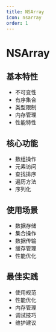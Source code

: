 ```yaml
---
title: NSArray
icon: nsarray
order: 1
---
```


# NSArray

## 基本特性
- 不可变性
- 有序集合
- 类型限制
- 内存管理
- 性能特性

## 核心功能
- 数组操作
- 元素访问
- 查找排序
- 遍历方法
- 序列化

## 使用场景
- 数据存储
- 集合操作
- 数据传输
- 缓存管理
- 性能优化

## 最佳实践
- 使用规范
- 性能优化
- 内存管理
- 调试技巧
- 维护建议
